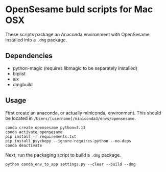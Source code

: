 # OpenSesame buld scripts for Mac OSX

These scripts package an Anaconda environment with OpenSesame installed into a `.dmg` package.

## Dependencies

- python-magic (requires libmagic to be separately installed)
- biplist
- six
- dmgbuild

## Usage

First create an anaconda, or actually miniconda, environment. This should be located in `/Users/[username]/miniconda3/envs/opensesame`.

```
conda create opensesame python=3.13
conda activate opensesame
pip install -r requirements.txt
pip install psychopy --ignore-requires-python --no-deps
conda deactivate
```

Next, run the packaging script to build a `.dmg` package.

```
python conda_env_to_app settings.py --clear --build --dmg
````

